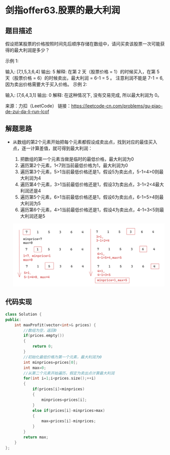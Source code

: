 # 剑指offer63.股票的最大利润

## 题目描述

假设把某股票的价格按照时间先后顺序存储在数组中，请问买卖该股票一次可能获得的最大利润是多少？

 示例 1:

输入: [7,1,5,3,6,4]
输出: 5
解释: 在第 2 天（股票价格 = 1）的时候买入，在第 5 天（股票价格 = 6）的时候卖出，最大利润 = 6-1 = 5 。
     注意利润不能是 7-1 = 6, 因为卖出价格需要大于买入价格。
示例 2:

输入: [7,6,4,3,1]
输出: 0
解释: 在这种情况下, 没有交易完成, 所以最大利润为 0。

来源：力扣（LeetCode）
链接：https://leetcode-cn.com/problems/gu-piao-de-zui-da-li-run-lcof

## 解题思路

- 从数组的第2个元素开始把每个元素都假设成卖出点，找到对应的最佳买入点，逐一计算差值，就可得到最大利润：

  1. 把数组的第一个元素当做是临时的最低价格，最大利润为0
  2. 遍历第2个元素，1<7则当前最低价格为1，最大利润为0
  3. 遍历第3个元素，5>1当前最低价格还是1，假设5为卖出点，5-1=4>0则最大利润为4
  4. 遍历第4个元素，3>1当前最低价格还是1，假设3为卖出点，3-1=2<4最大利润还是4
  5. 遍历第5个元素，6>1当前最低价格还是1，假设6为卖出点，6-1=5>4则最大利润为5
  6. 遍历第6个元素，4>1当前最低价格还是1，假设4为卖出点，4-1=3<5则最大利润还是5

  ![63股票的最大利润](img/63股票的最大利润.png)

## 代码实现

```cpp
class Solution {
public:
    int maxProfit(vector<int>& prices) {
        //数组为空，返回0
        if(prices.empty())
        {
            return 0;
        }
        //初始化最低价格为第一个元素，最大利润为0
        int minprices=prices[0];
        int max=0;
        //从第二个元素开始遍历，假定为卖出点计算最大利润
        for(int i=1;i<prices.size();++i)
        {
            if(prices[i]<minprices)
            {
                minprices=prices[i];
            }
            else if(prices[i]-minprices>max)
            {
                max=prices[i]-minprices;
            }
        }
        return max;
    }
};
```



